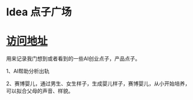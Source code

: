 # Idea 点子广场
# [访问地址](https://ideahub-zwrnaudaj-yuzhuintelligence.vercel.app/ "超链接title")

用来记录我门想到或者看到的一些AI创业点子，产品点子。

1、AI帮助分析出轨

2、赛博婴儿，通过男生、女生样子，生成婴儿样子，赛博婴儿，从小开始培养，可以拟合父母的声音、样貌。




